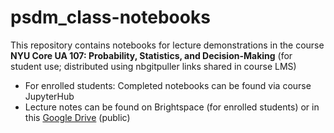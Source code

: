 # psdm_class-notebooks

This repository contains notebooks for lecture demonstrations in the course **NYU Core UA 107: Probability, Statistics, and Decision-Making** (for student use; distributed using nbgitpuller links shared in course LMS)

+ For enrolled students: Completed notebooks can be found via course JupyterHub
+ Lecture notes can be found on Brightspace (for enrolled students) or in this [Google Drive](https://drive.google.com/drive/folders/1KVNHPSOv0VsVU9m6MpEiLwp2flZrMFRr?usp=sharing) (public)
